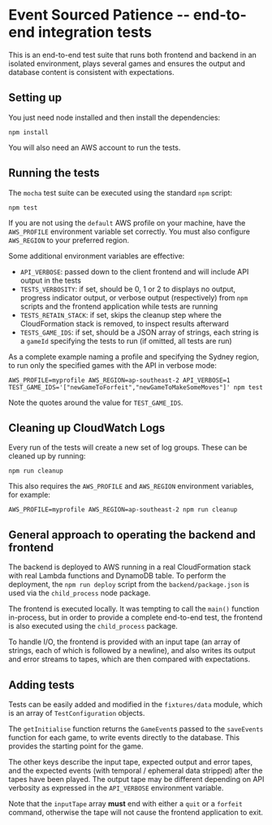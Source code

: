 # Event Sourced Patience -- end-to-end integration tests

This is an end-to-end test suite that runs both frontend and backend in an isolated environment, plays several games and ensures the output and database content is consistent with expectations.

## Setting up

You just need node installed and then install the dependencies:

```
npm install
```

You will also need an AWS account to run the tests.

## Running the tests

The `mocha` test suite can be executed using the standard `npm` script:

```
npm test
```

If you are not using the `default` AWS profile on your machine, have the `AWS_PROFILE` environment variable set correctly.  You must also configure `AWS_REGION` to your preferred region.

Some additional environment variables are effective:

* `API_VERBOSE`: passed down to the client frontend and will include API output in the tests
* `TESTS_VERBOSITY`: if set, should be 0, 1 or 2 to displays no output, progress indicator output, or verbose output (respectively) from `npm` scripts and the frontend application while tests are running
* `TESTS_RETAIN_STACK`: if set, skips the cleanup step where the CloudFormation stack is removed, to inspect results afterward
* `TESTS_GAME_IDS`: if set, should be a JSON array of strings, each string is a `gameId` specifying the tests to run (if omitted, all tests are run)

As a complete example naming a profile and specifying the Sydney region, to run only the specified games with the API in verbose mode:

```
AWS_PROFILE=myprofile AWS_REGION=ap-southeast-2 API_VERBOSE=1 TEST_GAME_IDS='["newGameToForfeit","newGameToMakeSomeMoves"]' npm test
```

Note the quotes around the value for `TEST_GAME_IDS`.

## Cleaning up CloudWatch Logs

Every run of the tests will create a new set of log groups.  These can be cleaned up by running:

```
npm run cleanup
```

This also requires the `AWS_PROFILE` and `AWS_REGION` environment variables, for example:

```
AWS_PROFILE=myprofile AWS_REGION=ap-southeast-2 npm run cleanup
```

## General approach to operating the backend and frontend

The backend is deployed to AWS running in a real CloudFormation stack with real Lambda functions and DynamoDB table.  To perform the deployment, the `npm run deploy` script from the `backend/package.json` is used via the `child_process` node package.

The frontend is executed locally.  It was tempting to call the `main()` function in-process, but in order to provide a complete end-to-end test, the frontend is also executed using the `child_process` package.

To handle I/O, the frontend is provided with an input tape (an array of strings, each of which is followed by a newline), and also writes its output and error streams to tapes, which are then compared with expectations.

## Adding tests

Tests can be easily added and modified in the `fixtures/data` module, which is an array of `TestConfiguration` objects.

The `getInitialise` function returns the `GameEvent`s passed to the `saveEvents` function for each game, to write events directly to the database.  This provides the starting point for the game.

The other keys describe the input tape, expected output and error tapes, and the expected events (with temporal / ephemeral data stripped) after the tapes have been played.  The output tape may be different depending on API verbosity as expressed in the `API_VERBOSE` environment variable.

Note that the `inputTape` array **must** end with either a `quit` or a `forfeit` command, otherwise the tape will not cause the frontend application to exit.
